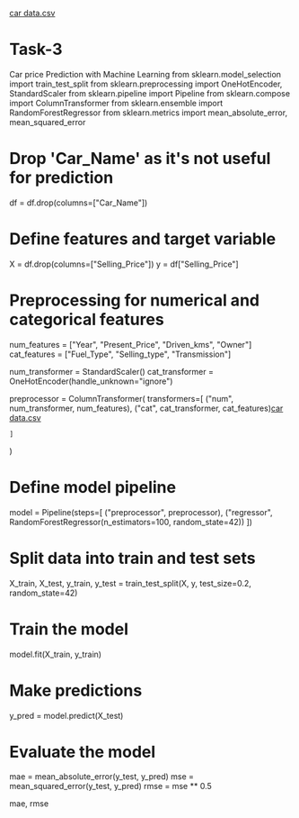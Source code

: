[car data.csv](https://github.com/user-attachments/files/18802052/car.data.csv)
# Task-3
Car price Prediction with Machine Learning
from sklearn.model_selection import train_test_split
from sklearn.preprocessing import OneHotEncoder, StandardScaler
from sklearn.pipeline import Pipeline
from sklearn.compose import ColumnTransformer
from sklearn.ensemble import RandomForestRegressor
from sklearn.metrics import mean_absolute_error, mean_squared_error

# Drop 'Car_Name' as it's not useful for prediction
df = df.drop(columns=["Car_Name"])

# Define features and target variable
X = df.drop(columns=["Selling_Price"])
y = df["Selling_Price"]

# Preprocessing for numerical and categorical features
num_features = ["Year", "Present_Price", "Driven_kms", "Owner"]
cat_features = ["Fuel_Type", "Selling_type", "Transmission"]

num_transformer = StandardScaler()
cat_transformer = OneHotEncoder(handle_unknown="ignore")

preprocessor = ColumnTransformer(
    transformers=[
        ("num", num_transformer, num_features),
        ("cat", cat_transformer, cat_features)[car data.csv](https://github.com/user-attachments/files/18796462/car.data.csv)

    ]
)

# Define model pipeline
model = Pipeline(steps=[
    ("preprocessor", preprocessor),
    ("regressor", RandomForestRegressor(n_estimators=100, random_state=42))
])

# Split data into train and test sets
X_train, X_test, y_train, y_test = train_test_split(X, y, test_size=0.2, random_state=42)

# Train the model
model.fit(X_train, y_train)

# Make predictions
y_pred = model.predict(X_test)

# Evaluate the model
mae = mean_absolute_error(y_test, y_pred)
mse = mean_squared_error(y_test, y_pred)
rmse = mse ** 0.5

mae, rmse
